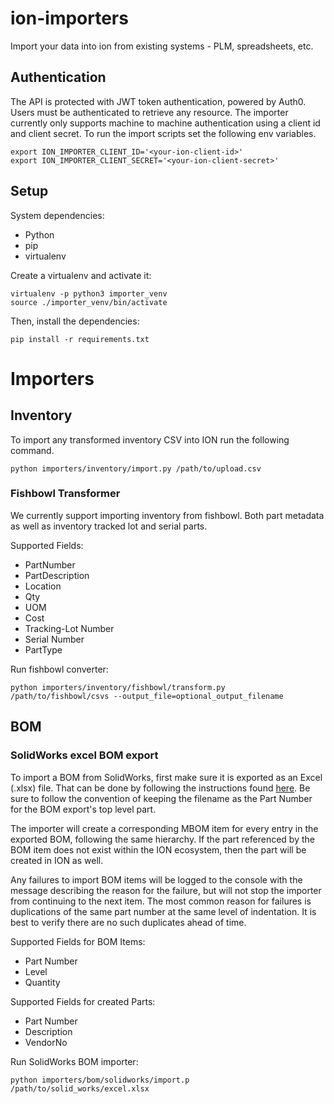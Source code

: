# ion-importers
Import your data into ion from existing systems - PLM, spreadsheets, etc.

## Authentication
The API is protected with JWT token authentication, powered by Auth0. Users must be authenticated to retrieve any resource. The importer currently only supports machine to machine authentication using a client id and client secret. To run the import scripts set the following env variables.
```shell script
export ION_IMPORTER_CLIENT_ID='<your-ion-client-id>'
export ION_IMPORTER_CLIENT_SECRET='<your-ion-client-secret>'
```

## Setup

System dependencies:
- Python
- pip
- virtualenv

Create a virtualenv and activate it:

```
virtualenv -p python3 importer_venv
source ./importer_venv/bin/activate
```

Then, install the dependencies:

```
pip install -r requirements.txt
```

# Importers

## Inventory

To import any transformed inventory CSV into ION run the following command.
```
python importers/inventory/import.py /path/to/upload.csv
```

### Fishbowl Transformer

We currently support importing inventory from fishbowl. Both part metadata as well as inventory tracked lot and serial parts.

Supported Fields:
* PartNumber
* PartDescription
* Location
* Qty
* UOM
* Cost
* Tracking-Lot Number
* Serial Number
* PartType

Run fishbowl converter:
```
python importers/inventory/fishbowl/transform.py /path/to/fishbowl/csvs --output_file=optional_output_filename
```

## BOM

### SolidWorks excel BOM export

To import a BOM from SolidWorks, first make sure it is exported as an Excel (.xlsx) file. That can be done by following the instructions found [here](https://help.solidworks.com/2019/english/SolidWorks/sldworks/t_Saving_BOMs.htm). Be sure to follow the convention of keeping the filename as the Part Number for the BOM export's top level part.

The importer will create a corresponding MBOM item for every entry in the exported BOM, following the same hierarchy. If the part referenced by the BOM item does not exist within the ION ecosystem, then the part will be created in ION as well.

Any failures to import BOM items will be logged to the console with the message describing the reason for the failure, but will not stop the importer from continuing to the next item. The most common reason for failures is duplications of the same part number at the same level of indentation. It is best to verify there are no such duplicates ahead of time.

Supported Fields for BOM Items:
* Part Number
* Level
* Quantity

Supported Fields for created Parts:
* Part Number
* Description
* VendorNo


Run SolidWorks BOM importer:
```
python importers/bom/solidworks/import.p /path/to/solid_works/excel.xlsx
```
